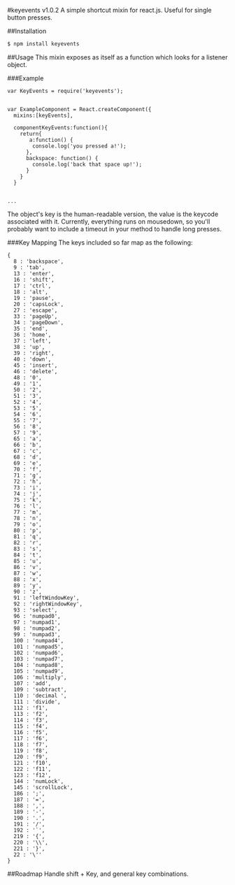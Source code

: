 #keyevents v1.0.2
A simple shortcut mixin for react.js. Useful for single button presses.

##Installation
```bash
$ npm install keyevents

```
##Usage
This mixin exposes as itself as a function which looks for a listener object.

###Example
```
var KeyEvents = require('keyevents');


var ExampleComponent = React.createComponent({
  mixins:[keyEvents],

  componentKeyEvents:function(){
    return{
       a:function() {
        console.log('you pressed a!');
      },
      backspace: function() {
        console.log('back that space up!');
      }
    }
  }


...

```

The object's key is the human-readable version, the value is the keycode associated with it. Currently, everything runs on mousedown, so you'll probably want to include a timeout in your method to handle long presses.

###Key Mapping
The keys included so far map as the following:
```
{
  8 : 'backspace',
  9 : 'tab',
  13 : 'enter',
  16 : 'shift',
  17 : 'ctrl',
  18 : 'alt',
  19 : 'pause',
  20 : 'capsLock',
  27 : 'escape',
  33 : 'pageUp',
  34 : 'pageDown',
  35 : 'end',
  36 : 'home',
  37 : 'left',
  38 : 'up',
  39 : 'right',
  40 : 'down',
  45 : 'insert',
  46 : 'delete',
  48 : '0',
  49 : '1',
  50 : '2',
  51 : '3',
  52 : '4',
  53 : '5',
  54 : '6',
  55 : '7',
  56 : '8',
  57 : '9',
  65 : 'a',
  66 : 'b',
  67 : 'c',
  68 : 'd',
  69 : 'e',
  70 : 'f',
  71 : 'g',
  72 : 'h',
  73 : 'i',
  74 : 'j',
  75 : 'k',
  76 : 'l',
  77 : 'm',
  78 : 'n',
  79 : 'o',
  80 : 'p',
  81 : 'q',
  82 : 'r',
  83 : 's',
  84 : 't',
  85 : 'u',
  86 : 'v',
  87 : 'w',
  88 : 'x',
  89 : 'y',
  90 : 'z',
  91 : 'leftWindowKey',
  92 : 'rightWindowKey',
  93 : 'select',
  96 : 'numpad0',
  97 : 'numpad1',
  98 : 'numpad2',
  99 : 'numpad3',
  100 : 'numpad4',
  101 : 'numpad5',
  102 : 'numpad6',
  103 : 'numpad7',
  104 : 'numpad8',
  105 : 'numpad9',
  106 : 'multiply',
  107 : 'add',
  109 : 'subtract',
  110 : 'decimal ',
  111 : 'divide',
  112 : 'f1',
  113 : 'f2',
  114 : 'f3',
  115 : 'f4',
  116 : 'f5',
  117 : 'f6',
  118 : 'f7',
  119 : 'f8',
  120 : 'f9',
  121 : 'f10',
  122 : 'f11',
  123 : 'f12',
  144 : 'numLock',
  145 : 'scrollLock',
  186 : ';',
  187 : '=',
  188 : ',',
  189 : '-',
  190 : '.',
  191 : '/',
  192 : '`',
  219 : '{',
  220 : '\\',
  221 : '}',
  22 : '\''
}

```
##Roadmap
Handle shift + Key, and general key combinations.